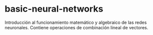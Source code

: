 # basic-neural-networks
Introducción al funcionamiento matemático y algebraico de las redes neuronales. Contiene operaciones de combinación lineal de vectores.
